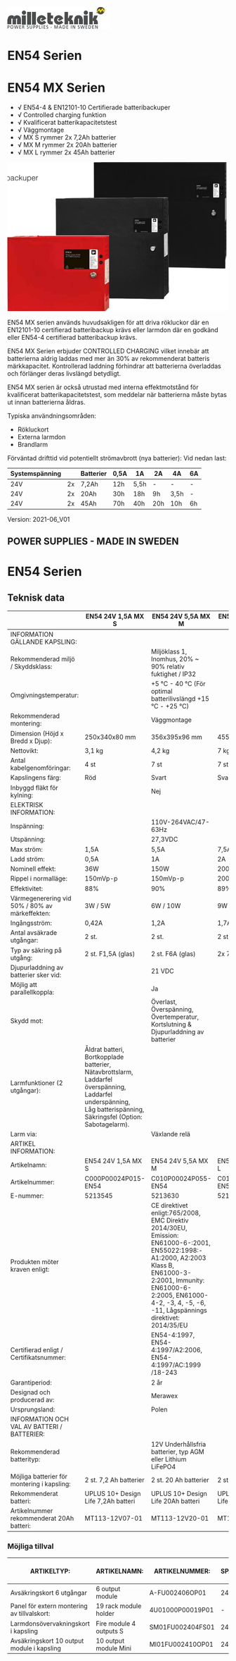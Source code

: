 ![](_page_0_Picture_0.jpeg)

# EN54 Serien

# EN54 MX Serien

- √ EN54-4 & EN12101-10 Certifierade batteribackuper
- √ Controlled charging funktion
- √ Kvalificerat batterikapacitetstest
- √ Väggmontage
- √ MX S rymmer 2x 7,2Ah batterier
- √ MX M rymmer 2x 20Ah batterier
- √ MX L rymmer 2x 45Ah batterier

![](_page_0_Picture_10.jpeg)

EN54 MX serien används huvudsakligen för att driva rökluckor där en EN12101-10 certifierad batteribackup krävs eller larmdon där en godkänd eller EN54-4 certifierad batteribackup krävs.

EN54 MX Serien erbjuder CONTROLLED CHARGING vilket innebär att batterierna aldrig laddas med mer än 30% av rekommenderat batteris märkkapacitet. Kontrollerad laddning förhindrar att batterierna överladdas och förlänger deras livslängd betydligt.

EN54 MX serien är också utrustad med interna effektmotstånd för kvalificerat batterikapacitetstest, som meddelar när batterierna måste bytas ut innan batterierna åldras.

Typiska användningsområden:

- Rökluckort
- Externa larmdon
- Brandlarm

Förväntad drifttid vid potentiellt strömavbrott (nya batterier): Vid nedan last:

| Systemspänning |    | Batterier | 0,5A | 1A   | 2A  | 4A   | 6A |
|----------------|----|-----------|------|------|-----|------|----|
| 24V            | 2x | 7,2Ah     | 12h  | 5,5h | -   | -    | -  |
| 24V            | 2x | 20Ah      | 30h  | 18h  | 9h  | 3,5h | -  |
| 24V            | 2x | 45Ah      | 70h  | 40h  | 20h | 10h  | 6h |

Version: 2021-06_V01

## POWER SUPPLIES - MADE IN SWEDEN

# EN54 Serien

## Teknisk data

|                                                | EN54 24V 1,5A MX S                                                                                                                                                    | EN54 24V 5,5A MX M                                                                                                                                                                                                                              | EN54 24V 7,5A MX L                 |  |
|------------------------------------------------|-----------------------------------------------------------------------------------------------------------------------------------------------------------------------|-------------------------------------------------------------------------------------------------------------------------------------------------------------------------------------------------------------------------------------------------|------------------------------------|--|
| INFORMATION GÄLLANDE KAPSLING:                 |                                                                                                                                                                       |                                                                                                                                                                                                                                                 |                                    |  |
| Rekommenderad miljö / Skyddsklass:             |                                                                                                                                                                       | Miljöklass 1, Inomhus, 20% ~ 90% relativ fuktighet / IP32                                                                                                                                                                                       |                                    |  |
| Omgivningstemperatur:                          |                                                                                                                                                                       | +5 °C - 40 °C (För optimal batterilivslängd +15 °C - +25 °C)                                                                                                                                                                                    |                                    |  |
| Rekommenderad montering:                       |                                                                                                                                                                       | Väggmontage                                                                                                                                                                                                                                     |                                    |  |
| Dimension (Höjd x Bredd x Djup):               | 250x340x80 mm                                                                                                                                                         | 356x395x96 mm                                                                                                                                                                                                                                   | 455x356x187 mm                     |  |
| Nettovikt:                                     | 3,1 kg                                                                                                                                                                | 4,2 kg                                                                                                                                                                                                                                          | 7 kg                               |  |
| Antal kabelgenomföringar:                      | 4 st                                                                                                                                                                  | 7 st                                                                                                                                                                                                                                            | 7 st                               |  |
| Kapslingens färg:                              | Röd                                                                                                                                                                   | Svart                                                                                                                                                                                                                                           | Svart                              |  |
| Inbyggd fläkt för kylning:                     |                                                                                                                                                                       | Nej                                                                                                                                                                                                                                             |                                    |  |
| ELEKTRISK INFORMATION:                         |                                                                                                                                                                       |                                                                                                                                                                                                                                                 |                                    |  |
| Inspänning:                                    |                                                                                                                                                                       | 110V-264VAC/47-63Hz                                                                                                                                                                                                                             |                                    |  |
| Utspänning:                                    |                                                                                                                                                                       | 27,3VDC                                                                                                                                                                                                                                         |                                    |  |
| Max ström:                                     | 1,5A                                                                                                                                                                  | 5,5A                                                                                                                                                                                                                                            | 7,5A                               |  |
| Ladd ström:                                    | 0,5A                                                                                                                                                                  | 1A                                                                                                                                                                                                                                              | 2A                                 |  |
| Nominell effekt:                               | 36W                                                                                                                                                                   | 150W                                                                                                                                                                                                                                            | 200W                               |  |
| Rippel i normalläge:                           | 150mVp-p                                                                                                                                                              | 150mVp-p                                                                                                                                                                                                                                        | 200mVp-p                           |  |
| Effektivitet:                                  | 88%                                                                                                                                                                   | 90%                                                                                                                                                                                                                                             | 89%                                |  |
| Värmegenerering vid 50% / 80% av märkeffekten: | 3W / 5W                                                                                                                                                               | 6W / 10W                                                                                                                                                                                                                                        | 9W / 15W                           |  |
| Ingångsström:                                  | 0,42A                                                                                                                                                                 | 1,2A                                                                                                                                                                                                                                            | 1,7A                               |  |
| Antal avsäkrade utgångar:                      | 2 st.                                                                                                                                                                 | 2 st.                                                                                                                                                                                                                                           | 2 st.                              |  |
| Typ av säkring på utgång:                      | 2 st. F1,5A (glas)                                                                                                                                                    | 2 st. F6A (glas)                                                                                                                                                                                                                                | 2x 7,5A (flatstift)                |  |
| Djupurladdning av batterier sker vid:          |                                                                                                                                                                       | 21 VDC                                                                                                                                                                                                                                          |                                    |  |
| Möjlig att parallellkoppla:                    |                                                                                                                                                                       | Ja                                                                                                                                                                                                                                              |                                    |  |
| Skydd mot:                                     |                                                                                                                                                                       | Överlast, Överspänning, Övertemperatur, Kortslutning & Djupurladdning av batterier                                                                                                                                                              |                                    |  |
| Larmfunktioner (2 utgångar):                   | Åldrat batteri, Bortkopplade batterier, Nätavbrottslarm, Laddarfel överspänning, Laddarfel underspänning,<br>Låg batterispänning, Säkringsfel (Option: Sabotagelarm). |                                                                                                                                                                                                                                                 |                                    |  |
| Larm via:                                      |                                                                                                                                                                       | Växlande relä                                                                                                                                                                                                                                   |                                    |  |
| ARTIKEL INFORMATION:                           |                                                                                                                                                                       |                                                                                                                                                                                                                                                 |                                    |  |
| Artikelnamn:                                   | EN54 24V 1,5A MX S                                                                                                                                                    | EN54 24V 5,5A MX M                                                                                                                                                                                                                              | EN54 24V 7,5A MX L                 |  |
| Artikelnummer:                                 | C000P00024P015-EN54                                                                                                                                                   | C010P00024P055-EN54                                                                                                                                                                                                                             | C010P00024P075-EN54                |  |
| E-nummer:                                      | 5213545                                                                                                                                                               | 5213630                                                                                                                                                                                                                                         | 5213631                            |  |
| Produkten möter kraven enligt:                 |                                                                                                                                                                       | CE direktivet enligt:765/2008, EMC Direktiv 2014/30EU, Emission: EN61000-6-:2001, EN55022:1998:-A1:2000, A2:2003 Klass B,<br>EN61000-3-2:2001, Immunity: EN61000-6-2:2005, EN61000-4-2, -3, 4, -5, -6, -11, Lågspännings direktivet: 2014/35/EU |                                    |  |
| Certifierad enligt / Certifikatsnummer:        |                                                                                                                                                                       | EN54-4:1997, EN54-4:1997/A2:2006, EN54-4:1997/AC:1999 /18-243                                                                                                                                                                                   |                                    |  |
| Garantiperiod:                                 |                                                                                                                                                                       | 2 år                                                                                                                                                                                                                                            |                                    |  |
| Designad och producerad av:                    |                                                                                                                                                                       | Merawex                                                                                                                                                                                                                                         |                                    |  |
| Ursprungsland:                                 |                                                                                                                                                                       | Polen                                                                                                                                                                                                                                           |                                    |  |
| INFORMATION OCH VAL AV BATTERI / BATTERIER:    |                                                                                                                                                                       |                                                                                                                                                                                                                                                 |                                    |  |
| Rekommenderad batterityp:                      |                                                                                                                                                                       | 12V Underhållsfria batterier, typ AGM eller Lithium LiFePO4                                                                                                                                                                                     |                                    |  |
| Möjliga batterier för montering i kapsling:    | 2 st. 7,2 Ah batterier                                                                                                                                                | 2 st. 20 Ah batterier                                                                                                                                                                                                                           | 2 st. 45 Ah batterier              |  |
| Rekommenderat batteri:                         | UPLUS 10+ Design Life 7,2Ah batteri                                                                                                                                   | UPLUS 10+ Design Life 20Ah batteri                                                                                                                                                                                                              | UPLUS 10+ Design Life 45Ah batteri |  |
| Artikelnummer rekommenderat 20Ah batteri:      | MT113-12V07-01                                                                                                                                                        | MT113-12V20-01                                                                                                                                                                                                                                  | MT113-12V45-01                     |  |

### Möjliga tillval

| ARTIKELTYP:                                 | ARTIKELNAMN:            | ARTIKELNUMMER:   | SPÄNNING: | E-NUMMER: | MAX MÖJLIGT ANTAL: |
|---------------------------------------------|-------------------------|------------------|-----------|-----------|--------------------|
| Avsäkringskort 6 utgångar                   | 6 output module         | A-FU002406OP01   | 24V       | 5213560   | 1x                 |
| Panel för extern montering av tillvalskort: | 19 rack module holder   | 4U01000P00019P01 | -         | 5001063   | -                  |
| Larmdonsövervakningskort i kapsling         | Fire module 4 outputs S | SM01FU002404FS01 | 24V       | 5257468   | -                  |
| Avsäkringskort 10 output module i kapsling  | 10 output module Mini   | MI01FU002410OP01 | 24v       | 5213622   | -                  |